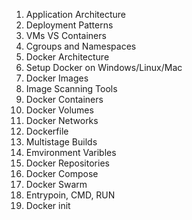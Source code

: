 1. Application Architecture
2. Deployment Patterns
3. VMs VS Containers
4. Cgroups and Namespaces
5. Docker Architecture
6. Setup Docker on Windows/Linux/Mac
7. Docker Images
8. Image Scanning Tools
9. Docker Containers
10. Docker Volumes
11. Docker Networks
12. Dockerfile
13. Multistage Builds
14. Emvironment Varibles
15. Docker Repositories
16. Docker Compose
17. Docker Swarm
18. Entrypoin, CMD, RUN
19. Docker init
